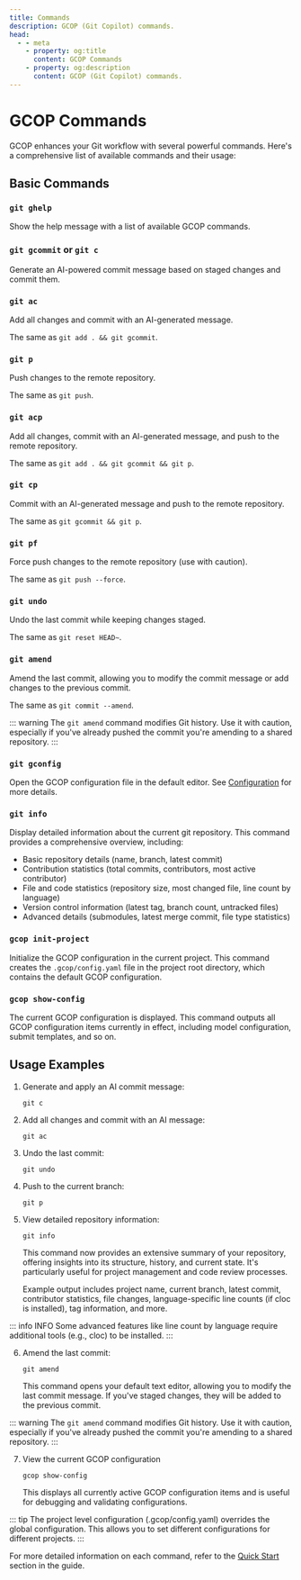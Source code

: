 ```yaml
---
title: Commands
description: GCOP (Git Copilot) commands.
head:
  - - meta
    - property: og:title
      content: GCOP Commands
    - property: og:description
      content: GCOP (Git Copilot) commands.
---
```


# GCOP Commands

GCOP enhances your Git workflow with several powerful commands. Here's a comprehensive list of available commands and their usage:

## Basic Commands

### `git ghelp`

Show the help message with a list of available GCOP commands.

### `git gcommit` or `git c`

Generate an AI-powered commit message based on staged changes and commit them.

### `git ac`

Add all changes and commit with an AI-generated message.

The same as `git add . && git gcommit`.

### `git p`

Push changes to the remote repository.

The same as `git push`.

### `git acp`

Add all changes, commit with an AI-generated message, and push to the remote repository.

The same as `git add . && git gcommit && git p`.

### `git cp`

Commit with an AI-generated message and push to the remote repository.

The same as `git gcommit && git p`.

### `git pf`

Force push changes to the remote repository (use with caution).

The same as `git push --force`.

### `git undo`

Undo the last commit while keeping changes staged.

The same as `git reset HEAD~`.

### `git amend`

Amend the last commit, allowing you to modify the commit message or add changes to the previous commit.

The same as `git commit --amend`.

::: warning
The `git amend` command modifies Git history. Use it with caution, especially if you've already pushed the commit you're amending to a shared repository.
:::

### `git gconfig`

Open the GCOP configuration file in the default editor. See [Configuration](/guide/configuration) for more details.

### `git info`

Display detailed information about the current git repository. This command provides a comprehensive overview, including:

- Basic repository details (name, branch, latest commit)
- Contribution statistics (total commits, contributors, most active contributor)
- File and code statistics (repository size, most changed file, line count by language)
- Version control information (latest tag, branch count, untracked files)
- Advanced details (submodules, latest merge commit, file type statistics)

### `gcop init-project`

Initialize the GCOP configuration in the current project. This command creates the `.gcop/config.yaml` file in the project root directory, which contains the default GCOP configuration.

### `gcop show-config`

The current GCOP configuration is displayed. This command outputs all GCOP configuration items currently in effect, including model configuration, submit templates, and so on.

## Usage Examples

1. Generate and apply an AI commit message:

   ```
   git c
   ```

2. Add all changes and commit with an AI message:

   ```
   git ac
   ```

3. Undo the last commit:

   ```
   git undo
   ```

4. Push to the current branch:

   ```
   git p
   ```

5. View detailed repository information:

   ```
   git info
   ```

   This command now provides an extensive summary of your repository, offering insights into its structure, history, and current state. It's particularly useful for project management and code review processes.

   Example output includes project name, current branch, latest commit, contributor statistics, file changes, language-specific line counts (if cloc is installed), tag information, and more.

::: info INFO
Some advanced features like line count by language require additional tools (e.g., cloc) to be installed.
:::

6. Amend the last commit:

   ```
   git amend
   ```

   This command opens your default text editor, allowing you to modify the last commit message. If you've staged changes, they will be added to the previous commit.

::: warning
The `git amend` command modifies Git history. Use it with caution, especially if you've already pushed the commit you're amending to a shared repository.
:::

7. View the current GCOP configuration

   ```
   gcop show-config
   ```

   This displays all currently active GCOP configuration items and is useful for debugging and validating configurations.

::: tip
The project level configuration (.gcop/config.yaml) overrides the global configuration. This allows you to set different configurations for different projects.
:::

For more detailed information on each command, refer to the [Quick Start](/guide/quick-start.md) section in the guide.
